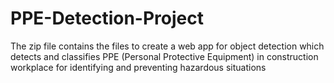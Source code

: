 # PPE-Detection-Project
The zip file contains the files to create a web app for object detection which detects and classifies PPE (Personal Protective Equipment) in construction workplace for identifying and preventing hazardous situations
